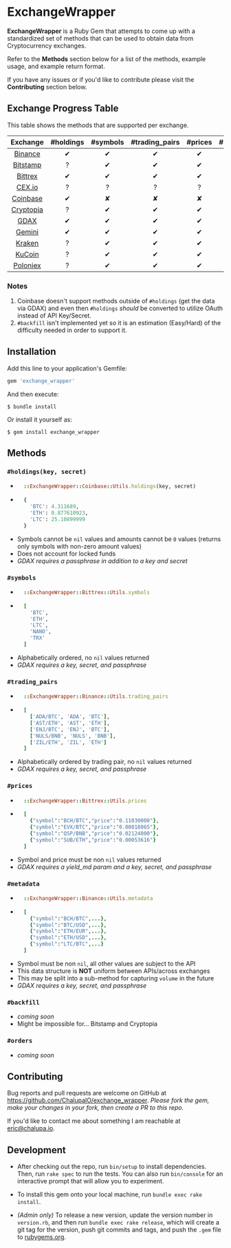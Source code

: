 # ExchangeWrapper

**ExchangeWrapper** is a Ruby Gem that attempts to come up with a standardized set of methods that can be used to obtain data from Cryptocurrency exchanges.

Refer to the **Methods** section below for a list of the methods, example usage, and example return format.

If you have any issues or if you'd like to contribute please visit the **Contributing** section below.


## Exchange Progress Table

This table shows the methods that are supported per exchange.


|  Exchange                                   | #holdings | #symbols | #trading_pairs | #prices | #metadata | #backfill | #orders
|  :------:                                   | :-------: | :------: | :------------: | :-----: | :-------: | :-------: | :-----:
|  [Binance](https://www.binance.com/)        |     ✔     |     ✔    |        ✔       |     ✔   |     ✔     |    Hard   |    ?
|  [Bitstamp](https://www.bitstamp.net/)      |     ?     |     ✔    |        ✔       |     ✔   |     ✔     |     ✘     |    ?
|  [Bittrex](https://bittrex.com/)            |     ✔     |     ✔    |        ✔       |     ✔   |     ✔     |    Hard   |    ?
|  [CEX.io](https://cex.io/)                  |     ?     |     ?    |        ?       |     ?   |     ?     |     ?     |    ?
|  [Coinbase](https://www.coinbase.com/)      |     ✔     |     ✘    |        ✘       |     ✘   |     ✘     |     ✘     |    ?
|  [Cryptopia](https://www.cryptopia.co.nz/)  |     ?     |     ✔    |        ✔       |     ✔   |     ✔     |     ✘     |    ?
|  [GDAX](https://www.gdax.com/)              |     ✔     |     ✔    |        ✔       |     ✔   |     ✔     |    Easy   |    ?
|  [Gemini](https://gemini.com/)              |     ✔     |     ✔    |        ✔       |     ✔   |     ✔     |    Easy   |    ?
|  [Kraken](https://www.kraken.com/)          |     ?     |     ✔    |        ✔       |     ✔   |     ✔     |    Easy   |    ?
|  [KuCoin](https://www.kucoin.com/)          |     ?     |     ✔    |        ✔       |     ✔   |     ✔     |    Hard   |    ?
|  [Poloniex](https://poloniex.com/)          |     ?     |     ✔    |        ✔       |     ✔   |     ✔     |    Easy   |    ?


### Notes
1. Coinbase doesn't support methods outside of `#holdings` (get the data via GDAX) and even then `#holdings` *should* be converted to utilize OAuth instead of API Key/Secret.
2. `#backfill` isn't implemented yet so it is an estimation (Easy/Hard) of the difficulty needed in order to support it.

## Installation

Add this line to your application's Gemfile:

```ruby
gem 'exchange_wrapper'
```

And then execute:

    $ bundle install

Or install it yourself as:

    $ gem install exchange_wrapper


## Methods

### `#holdings(key, secret)`
* ```ruby
    ::ExchangeWrapper::Coinbase::Utils.holdings(key, secret)
  ```
* ```ruby
    {
      'BTC': 4.311689,
      'ETH': 0.877610923,
      'LTC': 25.10899999
    }
  ```
* Symbols cannot be `nil` values and amounts cannot be `0` values (returns only symbols with non-zero amount values)
* Does not account for locked funds
* *GDAX requires a passphrase in addition to a key and secret*

### `#symbols`
* ```ruby
    ::ExchangeWrapper::Bittrex::Utils.symbols
  ```
* ```ruby
    [
      'BTC',
      'ETH',
      'LTC',
      'NANO',
      'TRX'
    ]
  ```
* Alphabetically ordered, no `nil` values returned
* *GDAX requires a key, secret, and passphrase*

### `#trading_pairs`
* ```ruby
    ::ExchangeWrapper::Binance::Utils.trading_pairs
  ```
* ```ruby
    [
      ['ADA/BTC', 'ADA', 'BTC'],
      ['AST/ETH', 'AST', 'ETH'],
      ['ENJ/BTC', 'ENJ', 'BTC'],
      ['NULS/BNB', 'NULS', 'BNB'],
      ['ZIL/ETH', 'ZIL', 'ETH']
    ]
  ```
* Alphabetically ordered by trading pair, no `nil` values returned
* *GDAX requires a key, secret, and passphrase*

### `#prices`
* ```ruby
    ::ExchangeWrapper::Bittrex::Utils.prices
  ```
* ```ruby
    [
      {"symbol":"BCH/BTC","price":"0.11030000"},
      {"symbol":"EVX/BTC","price":"0.00018065"},
      {"symbol":"QSP/BNB","price":"0.02124000"},
      {"symbol":"SUB/ETH","price":"0.00053616"}
    ]
  ```
* Symbol and price must be non `nil` values returned
* *GDAX requires a yield_md param and a key, secret, and passphrase*

### `#metadata`
* ```ruby
    ::ExchangeWrapper::Binance::Utils.metadata
  ```
* ```ruby
    [
      {"symbol":"BCH/BTC",...},
      {"symbol":"BTC/USD",...},
      {"symbol":"ETH/EUR",...},
      {"symbol":"ETH/USD",...},
      {"symbol":"LTC/BTC",...}
    ]
  ```
* Symbol must be non `nil`, all other values are subject to the API
* This data structure is **NOT** uniform between APIs/across exchanges
* This may be split into a sub-method for capturing `volume` in the future
* *GDAX requires a key, secret, and passphrase*

### `#backfill`
* *coming soon*
* Might be impossible for... Bitstamp and Cryptopia

### `#orders`
* *coming soon*


## Contributing

Bug reports and pull requests are welcome on GitHub at https://github.com/ChalupaIO/exchange_wrapper. *Please fork the gem, make your changes in your fork, then create a PR to this repo.*

If you'd like to contact me about something I am reachable at eric@chalupa.io.


## Development

* After checking out the repo, run `bin/setup` to install dependencies. Then, run `rake spec` to run the tests. You can also run `bin/console` for an interactive prompt that will allow you to experiment.

* To install this gem onto your local machine, run `bundle exec rake install`.

* *(Admin only)* To release a new version, update the version number in `version.rb`, and then run `bundle exec rake release`, which will create a git tag for the version, push git commits and tags, and push the `.gem` file to [rubygems.org](https://rubygems.org).
